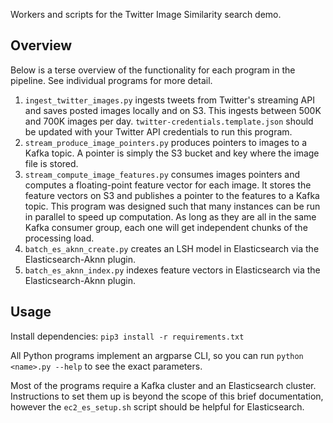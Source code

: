 
Workers and scripts for the Twitter Image Similarity search demo.

## Overview

Below is a terse overview of the functionality for each program in the pipeline.
See individual programs for more detail.

1. `ingest_twitter_images.py` ingests tweets from Twitter's streaming API and 
saves posted images locally and on S3. This ingests between 500K and 700K images
per day. `twitter-credentials.template.json` should be updated with your Twitter
API credentials to run this program.
2. `stream_produce_image_pointers.py` produces pointers to images to a Kafka topic.
A pointer is simply the S3 bucket and key where the image file is stored.
3. `stream_compute_image_features.py` consumes images pointers and computes 
a floating-point feature vector for each image. It stores the feature vectors
on S3 and publishes a pointer to the features to a Kafka topic. This program was
designed such that many instances can be run in parallel to speed up computation. 
As long as they are all in the same Kafka consumer group, each one will get 
independent chunks of the processing load.
4. `batch_es_aknn_create.py` creates an LSH model in Elasticsearch via the Elasticsearch-Aknn plugin.
5. `batch_es_aknn_index.py` indexes feature vectors in Elasticsearch via the
Elasticsearch-Aknn plugin.

## Usage

Install dependencies: `pip3 install -r requirements.txt`

All Python programs implement an argparse CLI, so you can run `python <name>.py --help` to see the exact parameters.

Most of the programs require a Kafka cluster and an Elasticsearch cluster. 
Instructions to set them up is beyond the scope of this brief documentation, 
however the `ec2_es_setup.sh` script should be helpful for Elasticsearch.